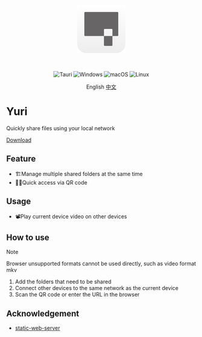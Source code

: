 <p align="center">
  <img src="./docs/logo.svg" width="128" height="128" alt="logo">
</p>
<br/>

<p align="center">
  <img src="https://img.shields.io/badge/tauri-%2324C8DB.svg?style=for-the-badge&logo=tauri&logoColor=%23FFFFFF" alt="Tauri">
  <img src="https://img.shields.io/badge/Windows-0078D6?style=for-the-badge&logo=windows&logoColor=white" alt="Windows">
  <img src="https://img.shields.io/badge/mac%20os-000000?style=for-the-badge&logo=macos&logoColor=F0F0F0" alt="macOS">
  <img src="https://img.shields.io/badge/Linux-FCC624?style=for-the-badge&logo=linux&logoColor=black" alt="Linux">
</p>

<p align="center">
   English
   <a href="./README-ZH.md">中文</a>
</p>

# Yuri

Quickly share files using your local network

[Download](https://github.com/yuri-app/yuri/releases/latest)

## Feature

+ 🏗️Manage multiple shared folders at the same time
+ 🤳🏻Quick access via QR code

## Usage

+ 📽️Play current device video on other devices

## How to use

> [!NOTE]
> Browser unsupported formats cannot be used directly, such as video format mkv

1. Add the folders that need to be shared
2. Connect other devices to the same network as the current device
3. Scan the QR code or enter the URL in the browser

## Acknowledgement

- [static-web-server](https://github.com/static-web-server/static-web-server)
